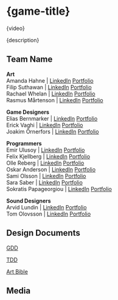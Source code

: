 # {game-title}

{video}

{description}

## Team Name

**Art**<br/>
Amanda Hahne | [LinkedIn]() [Portfolio]()<br/>
Filip Suthawan | [LinkedIn]() [Portfolio]()<br/>
Rachael Whelan | [LinkedIn]() [Portfolio]()<br/>
Rasmus Mårtenson | [LinkedIn]() [Portfolio]()<br/>

**Game Designers**<br/>
Elias Bernmarker | [LinkedIn]() [Portfolio]()<br/>
Erick Vaghi | [LinkedIn]() [Portfolio]()<br/>
Joakim Örnerfors | [LinkedIn]() [Portfolio]()<br/>

**Programmers**<br/>
Emir Ulusoy | [LinkedIn]() [Portfolio]()<br/>
Felix Kjellberg | [LinkedIn]() [Portfolio]()<br/>
Olle Reberg | [LinkedIn]() [Portfolio]()<br/>
Oskar Anderson | [LinkedIn]() [Portfolio]()<br/>
Sami Olsson | [LinkedIn]() [Portfolio]()<br/>
Sara Saber | [LinkedIn]() [Portfolio]()<br/>
Sokratis Papageorgiou | [LinkedIn](https://www.linkedin.com/in/sokratis-papageorgiou-b26b1652/) [Portfolio](https://www.sokpapageorgiou.com/)<br/>

**Sound Designers**<br/>
Arvid Lundin | [LinkedIn]() [Portfolio]()<br/>
Tom Olovsson | [LinkedIn]() [Portfolio]()<br/>

## Design Documents

[GDD](https://docs.google.com/document/d/1Io40KXAKpxIEGWXHunJX3od-f2fsUvdGeO5Cht5PRC0/edit?usp=sharing)

[TDD](https://docs.google.com/document/d/1CWHBef4wDGG6o4siJa5wozExCuqGNZRneqPPq99fMgo/edit?usp=sharing)

[Art Bible](https://docs.google.com/document/d/1cr8x4sVjNOCvg4XAG7ccKVdT6GPKymnv3sanuCwJcBI/edit?usp=sharing)

## Media
